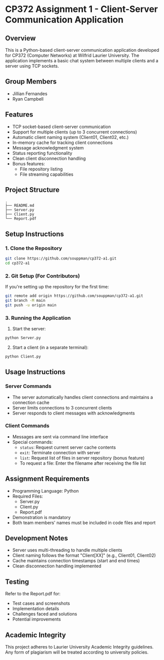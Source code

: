 # CP372 Assignment 1 - Client-Server Communication Application

## Overview
This is a Python-based client-server communication application developed for CP372 (Computer Networks) at Wilfrid Laurier University. The application implements a basic chat system between multiple clients and a server using TCP sockets.

## Group Members
- Jillian Fernandes
- Ryan Campbell

## Features
- TCP socket-based client-server communication
- Support for multiple clients (up to 3 concurrent connections)
- Automatic client naming system (Client01, Client02, etc.)
- In-memory cache for tracking client connections
- Message acknowledgment system
- Status reporting functionality
- Clean client disconnection handling
- Bonus features:
  - File repository listing
  - File streaming capabilities

## Project Structure
```
.
├── README.md
├── Server.py
├── Client.py
└── Report.pdf
```

## Setup Instructions

### 1. Clone the Repository
```bash
git clone https://github.com/souppman/cp372-a1.git
cd cp372-a1
```

### 2. Git Setup (For Contributors)
If you're setting up the repository for the first time:
```bash
git remote add origin https://github.com/souppman/cp372-a1.git
git branch -M main
git push -u origin main
```

### 3. Running the Application

1. Start the server:
```bash
python Server.py
```

2. Start a client (in a separate terminal):
```bash
python Client.py
```

## Usage Instructions

### Server Commands
- The server automatically handles client connections and maintains a connection cache
- Server limits connections to 3 concurrent clients
- Server responds to client messages with acknowledgments

### Client Commands
- Messages are sent via command line interface
- Special commands:
  - `status`: Request current server cache contents
  - `exit`: Terminate connection with server
  - `list`: Request list of files in server repository (bonus feature)
  - To request a file: Enter the filename after receiving the file list

## Assignment Requirements
- Programming Language: Python
- Required Files:
  - Server.py
  - Client.py
  - Report.pdf
- Demonstration is mandatory
- Both team members' names must be included in code files and report

## Development Notes
- Server uses multi-threading to handle multiple clients
- Client naming follows the format "Client[XX]" (e.g., Client01, Client02)
- Cache maintains connection timestamps (start and end times)
- Clean disconnection handling implemented

## Testing
Refer to the Report.pdf for:
- Test cases and screenshots
- Implementation details
- Challenges faced and solutions
- Potential improvements

## Academic Integrity
This project adheres to Laurier University Academic Integrity guidelines. Any form of plagiarism will be treated according to university policies. 